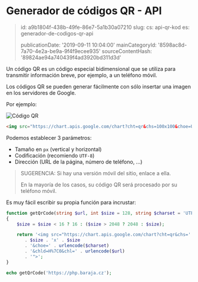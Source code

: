 Generador de códigos QR - API
=============================

> id: a9b1804f-438b-49fe-86e7-5a1b30a07210
> slug:
> 	cs: api-qr-kod
> 	es: generador-de-codigos-qr-api
> 
> publicationDate: '2019-09-11 10:04:00'
> mainCategoryId: '8598ac8d-7a70-4e2a-be9a-9f4f9ecee935'
> sourceContentHash: '89824ae94a740439f4ad3920bd311d3d'

Un código QR es un código especial bidimensional que se utiliza para transmitir información breve, por ejemplo, a un teléfono móvil.

Los códigos QR se pueden generar fácilmente con sólo insertar una imagen en los servidores de Google.

Por ejemplo:

<img src="https://chart.apis.google.com/chart?cht=qr&chs=100x100&choe=UTF-8&chld=H%7C0&chl=https://php.baraja.cz" alt="Código QR">

```html
<img src="https://chart.apis.google.com/chart?cht=qr&chs=100x100&choe=UTF-8&chld=H%7C0&chl=https://php.baraja.cz" alt="QR code">
```

Podemos establecer 3 parámetros:

- Tamaño en `px` (vertical y horizontal)
- Codificación (recomiendo `UTF-8`)
- Dirección (URL de la página, número de teléfono, ...)

> SUGERENCIA: Si hay una versión móvil del sitio, enlace a ella.
>
> En la mayoría de los casos, su código QR será procesado por su teléfono móvil.

Es muy fácil escribir su propia función para incrustar:

```php
function getQrCode(string $url, int $size = 128, string $charset = 'UTF-8'): string
{
    $size = $size < 16 ? 16 : ($size > 2048 ? 2048 : $size);

    return '<img src="https://chart.apis.google.com/chart?cht=qr&chs='
       . $size . 'x' . $size
       . '&choe=' . urlencode($charset)
       . '&chld=H%7C0&chl=' . urlencode($url)
       . '">';
}

echo getQrCode('https://php.baraja.cz');
```
